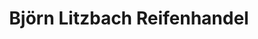 ---
title: "Björn Litzbach Reifenhandel"
url: /sittensen/bjoern-litzbach-reifenhandel/
shop: Reifen
---